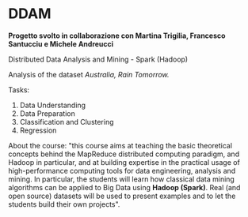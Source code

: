# DDAM
**Progetto svolto in collaborazione con Martina Trigilia, Francesco Santucciu e Michele Andreucci**

Distributed Data Analysis and Mining - Spark (Hadoop)

Analysis of the dataset *Australia, Rain Tomorrow.*

Tasks:
1. Data Understanding
2. Data Preparation
3. Classification and Clustering
4. Regression

About the course: "this course aims at teaching the basic theoretical concepts behind the MapReduce distributed computing paradigm, and Hadoop in particular, and at building expertise in the practical usage of high-performance computing tools for data engineering, analysis and mining. In particular, the students will learn how classical data mining algorithms can be applied to Big Data using **Hadoop (Spark)**. Real (and open source) datasets will be used to present examples and to let the students build their own projects".


